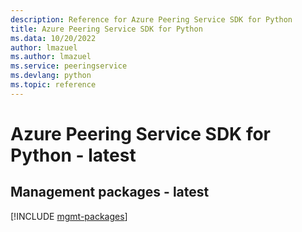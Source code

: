 ```yaml
---
description: Reference for Azure Peering Service SDK for Python
title: Azure Peering Service SDK for Python
ms.data: 10/20/2022
author: lmazuel
ms.author: lmazuel
ms.service: peeringservice
ms.devlang: python
ms.topic: reference
---
```

# Azure Peering Service SDK for Python - latest

## Management packages - latest
[!INCLUDE [mgmt-packages](peering-service-mgmt-index.md)]